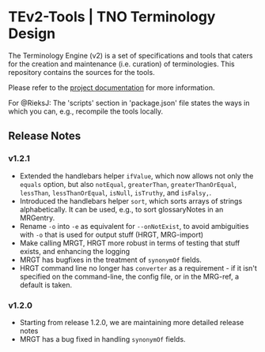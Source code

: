 # TEv2-Tools | TNO Terminology Design

The Terminology Engine (v2) is a set of specifications and tools that caters for the creation and maintenance (i.e. curation) of terminologies. This repository contains the sources for the tools.

Please refer to the [project documentation](https://tno-terminology-design.github.io/tev2-specifications) for more information.

For @RieksJ: The 'scripts' section in 'package.json' file states the ways in which you can, e.g., recompile the tools locally.

## Release Notes

### v1.2.1

- Extended the handlebars helper `ifValue`, which now allows not only the `equals` option, but also `notEqual`, `greaterThan`, `greaterThanOrEqual`, `lessThan`, `lessThanOrEqual`, `isNull`, `isTruthy`, and `isFalsy,`.
- Introduced the handlebars helper `sort`, which sorts arrays of strings alphabetically. It can be used, e.g., to sort glossaryNotes in an MRGentry.
- Rename `-o` into `-e` as equivalent for `--onNotExist`, to avoid ambiguities with `-o` that is used for output stuff (HRGT, MRG-import)
- Make calling MRGT, HRGT more robust in terms of testing that stuff exists, and enhancing the logging
- MRGT has bugfixes in the treatment of `synonymOf` fields.
- HRGT command line no longer has `converter` as a requirement - if it isn't specified on the command-line, the config file, or in the MRG-ref, a default is taken.

### v1.2.0

- Starting from release 1.2.0, we are maintaining more detailed release notes
- MRGT has a bug fixed in handling `synonymOf` fields.

